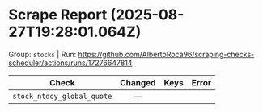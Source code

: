 # Scrape Report (2025-08-27T19:28:01.064Z)

Group: `stocks`  |  Run: https://github.com/AlbertoRoca96/scraping-checks-scheduler/actions/runs/17276647814

| Check | Changed | Keys | Error |
|---|:---:|:--|:--|
| `stock_ntdoy_global_quote` | — |  |  |
